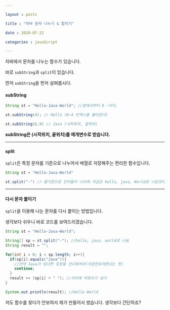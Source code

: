 ```yaml
---

layout : posts

title : "자바 문자 나누기 & 합치기"

date : 2020-07-22

categories : javaScript

---
```


자바에서 문자를 나누는 함수가 있습니다.

바로 `subString`과 `split`이 있습니다.

먼저 `subString`을 먼저 살펴봅시다.

<h4>subString</h4>

```java
String st = "Hello-Java-World"; //앞에서부터 0 ~이다.

st.subString(4); // Hello (0~4 인덱스를 불러온다)

st.subString(6,9) // Java (시작위치, 끝위치)
```

**subString은 (시작위치, 끝위치)를 매개변수로 받습니다.**

<hr>

<h4>split</h4>

`split`은 특정 문자를 기준으로 나누어서 배열로 저장해주는 편리한 함수입니다.

```java
String st = "Hello-Java-World"

st.split("-") //-를기준으로 단어들이 나뉘며 지금은 hello, java, World로 나뉜것이다.
```

<hr>

<h4>다시 문자 붙이기</h4>

`split`을 이용해 나눈 문자를 다시 붙이는 방법입니다.

생각보다 쉬우니 바로 코드를 보여드리겠습니다.

```java
String st = "Hello-Java-World";

String[] sp = st.split("-"); //hello, java, world로 나뉨
String result = "";

for(int i = 0; i < sp.length; i++){
  if(sp[i].equals("Java")){
    //만약 Java가 있다면 포문을 건너뛰어라(저장안되게한다는 뜻)
    continue;
  }
  result += (sp[i] + " "); //사이에 띄워쓰기 넣기
}

System.out.println(result); //Hello World
```

저도 함수를 찾다가 안보여서 제가 만들어서 썼습니다.
생각보다 간단하죠?
